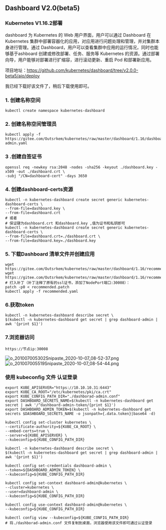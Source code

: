 ## Dashboard V2.0(beta5)

### Kubernetes V1.16.2部署

dashboard 为 Kubernetes 的 Web 用户界面，用户可以通过 Dashboard 在 Kubernetes 集群中部署容器化的应用，对应用进行问题处理和管理，并对集群本身进行管理。通过 Dashboard，用户可以查看集群中应用的运行情况，同时也能够基于ashboard 创建或修改部署、任务、服务等 Kubernetes 的资源。通过部署向导，用户能够对部署进行扩缩容，进行滚动更新、重启 Pod 和部署新应用。

项目地址：https://github.com/kubernetes/dashboard/tree/v2.0.0-beta5/aio/deploy

我已经下载好该文件了，稍后下载使用即可。

### 1. 创建名称空间

```shell
kubectl create namespace kubernetes-dashboard
```

### 2. 创建名称空间管理员

```shell
kubectl apply -f https://gitee.com/Outsrkem/kubernetes/raw/master/dashboard/1.16/dashboard-admin.yaml
```

### 3 .创建自签证书

```shell
openssl req -newkey rsa:2048 -nodes -sha256 -keyout ./dashboard.key -x509 -out ./dashboard.crt \
-subj "/CN=dashboard-cert" -days 3650
```

### 4. 创建dashboard-certs资源

```shell
kubectl -n kubernetes-dashboard create secret generic kubernetes-dashboard-certs \
--from-file=dashboard.key \
--from-file=dashboard.crt
# 或者
# 保证键为dashboard.crt 和dashboard.key ,值为证书和私钥即可
kubectl -n kubernetes-dashboard create secret generic kubernetes-dashboard-certs \
--from-file=dashboard.crt=./dashboard.crt \
--from-file=dashboard.key=./dashboard.key
```

### 5. 下载Dashboard 清单文件并创建应用

```shell
wget https://gitee.com/Outsrkem/kubernetes/raw/master/dashboard/1.16/recommended.yaml
wget https://gitee.com/Outsrkem/kubernetes/raw/master/dashboard/1.16/recommended.patch
# 打入补丁（补丁注释了原有的ssl证书，添加了NodePort端口:30008）：
patch -p0 < recommended.patch
kubectl apply -f recommended.yaml
```

### 6.获取token

```shell
kubectl -n kubernetes-dashboard describe secret \
$(kubectl -n kubernetes-dashboard get secret | grep dashboard-admin | awk '{print $1}')
```

### 7.浏览器访问 

```shell
https://节点ip:30008
```

![](https://images.gitee.com/uploads/images/2020/1008/160810_c821b2ff_5330846.png "o_201007005302Snipaste_2020-10-07_08-52-37.png")
![](https://images.gitee.com/uploads/images/2020/1008/160849_c2d6cdf3_5330846.png "o_201007005519Snipaste_2020-10-07_08-54-44.png")

### 使用 kubeconfig  文件 认证登录

```shell
export KUBE_APISERVER="https://10.10.10.31:6443"
export KUBE_CA_ROOT="/etc/kubernetes/pki/ca.crt"
export KUBE_CONFIG_PATH_DIR="./dashborad-admin.conf"
export DASHBOARD_SECRETS_NAME=$(kubectl -n kubernetes-dashboard get secret | awk '/^dashboard-admin-token/{print $1}')
export DASHBOARD_ADMIN_TOKEN=$(kubectl -n kubernetes-dashboard get secrets $DASHBOARD_SECRETS_NAME -o jsonpath={.data.token}|base64 -d)

kubectl config set-cluster kubernetes \
--certificate-authority=${KUBE_CA_ROOT} \
--embed-certs=true \
--server=${KUBE_APISERVER} \
--kubeconfig=${KUBE_CONFIG_PATH_DIR}

kubectl -n kubernetes-dashboard describe secret \
$(kubectl -n kubernetes-dashboard get secret | grep dashboard-admin | awk '{print $1}')

kubectl config set-credentials dashboard-admin \
--token=${DASHBOARD_ADMIN_TOKEN} \
--kubeconfig=${KUBE_CONFIG_PATH_DIR}

kubectl config set-context dashboard-admin@kubernetes \
--cluster=kubernetes \
--user=dashboard-admin \
--kubeconfig=${KUBE_CONFIG_PATH_DIR}

kubectl config use-context dashboard-admin@kubernetes \
--kubeconfig=${KUBE_CONFIG_PATH_DIR}

kubectl config view --kubeconfig=${KUBE_CONFIG_PATH_DIR}
# 将./dashborad-admin.conf 文件复制到桌面，浏览器使用该文件即可通过认证登录
```


